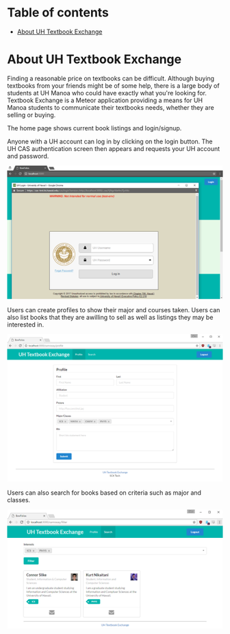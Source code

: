 # Table of contents

* [About UH Textbook Exchange](#about-uh-textbook-exchange)

# About UH Textbook Exchange 

Finding a reasonable price on textbooks can be difficult.  Although buying textbooks from your friends might be of some help, there is a large body of students at UH Manoa who could have exactly what you're looking for.  Textbook Exchange is a Meteor application providing a means for UH Manoa students to communicate their textbooks needs, whether they are selling or buying.

The home page shows current book listings and login/signup.

Anyone with a UH account can log in by clicking on the login button.  The UH CAS authentication screen then appears and requests your UH account and password.

![](images/caslogin.png)

Users can create profiles to show their major and courses taken.  Users can also list books that they are awilling to sell as well as listings they may be interested in.

![](images/profile.png)

Users can also search for books based on criteria such as major and classes.

![](images/search.png)
